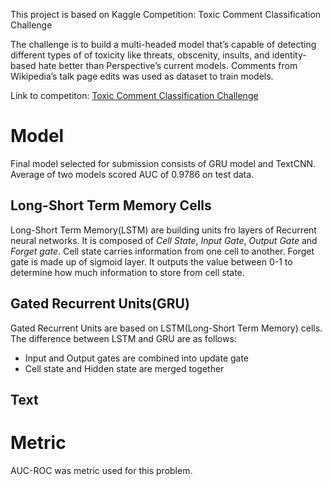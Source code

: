 This project is based on Kaggle Competition: Toxic Comment Classification Challenge

The challenge is to build a multi-headed model that’s capable of detecting different types of of toxicity like threats, obscenity, insults, and identity-based hate better than Perspective’s current models. Comments from Wikipedia’s talk page edits was used as dataset to train models.

Link to competiton: [Toxic Comment Classification Challenge](https://www.kaggle.com/c/jigsaw-toxic-comment-classification-challenge)

# Model

Final model selected for submission consists of GRU model and TextCNN. Average of two models scored AUC of 0.9786 on test data.

## Long-Short Term Memory Cells

Long-Short Term Memory(LSTM) are building units fro layers of Recurrent neural networks. It is composed of _Cell State_, _Input Gate_, _Output Gate_ and _Forget gate_. Cell state carries information from one cell to another. Forget gate is made up of sigmoid layer. It outputs the value between 0-1 to determine how much information to store from cell state.

## Gated Recurrent Units(GRU)

Gated Recurrent Units are based on LSTM(Long-Short Term Memory) cells. The difference between LSTM and GRU are as follows:
- Input and Output gates are combined into update gate
- Cell state and Hidden state are merged together

## Text

# Metric
AUC-ROC was metric used for this problem.
